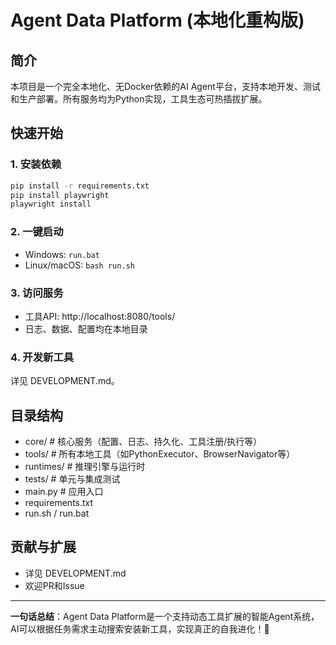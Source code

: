 # Agent Data Platform (本地化重构版)

## 简介

本项目是一个完全本地化、无Docker依赖的AI Agent平台，支持本地开发、测试和生产部署。所有服务均为Python实现，工具生态可热插拔扩展。

## 快速开始

### 1. 安装依赖

```bash
pip install -r requirements.txt
pip install playwright
playwright install
```

### 2. 一键启动

- Windows: `run.bat`
- Linux/macOS: `bash run.sh`

### 3. 访问服务

- 工具API: http://localhost:8080/tools/
- 日志、数据、配置均在本地目录

### 4. 开发新工具

详见 DEVELOPMENT.md。

## 目录结构

- core/         # 核心服务（配置、日志、持久化、工具注册/执行等）
- tools/        # 所有本地工具（如PythonExecutor、BrowserNavigator等）
- runtimes/     # 推理引擎与运行时
- tests/        # 单元与集成测试
- main.py       # 应用入口
- requirements.txt
- run.sh / run.bat

## 贡献与扩展

- 详见 DEVELOPMENT.md
- 欢迎PR和Issue

---

**一句话总结**：Agent Data Platform是一个支持动态工具扩展的智能Agent系统，AI可以根据任务需求主动搜索安装新工具，实现真正的自我进化！🚀
